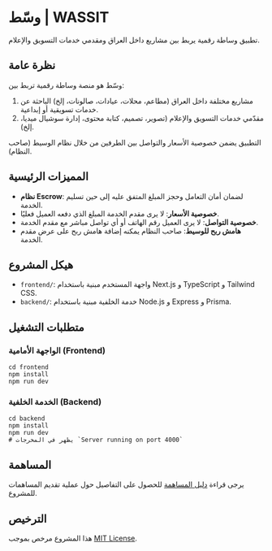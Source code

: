 # وسّط | WASSIT

تطبيق وساطة رقمية يربط بين مشاريع داخل العراق ومقدمي خدمات التسويق والإعلام.

## نظرة عامة

وسّط هو منصة وساطة رقمية تربط بين:
1. مشاريع مختلفة داخل العراق (مطاعم، محلات، عيادات، صالونات، إلخ) الباحثة عن خدمات تسويقية أو إبداعية.
2. مقدّمي خدمات التسويق والإعلام (تصوير، تصميم، كتابة محتوى، إدارة سوشيال ميديا، إلخ).

التطبيق يضمن خصوصية الأسعار والتواصل بين الطرفين من خلال نظام الوسيط (صاحب النظام).

## المميزات الرئيسية

- **نظام Escrow**: لضمان أمان التعامل وحجز المبلغ المتفق عليه إلى حين تسليم الخدمة.
- **خصوصية الأسعار**: لا يرى مقدم الخدمة المبلغ الذي دفعه العميل فعليًا.
- **خصوصية التواصل**: لا يرى العميل رقم الهاتف أو أي تواصل مباشر مع مقدم الخدمة.
- **هامش ربح للوسيط**: صاحب النظام يمكنه إضافة هامش ربح على عرض مقدم الخدمة.

## هيكل المشروع

- `frontend/`: واجهة المستخدم مبنية باستخدام Next.js و TypeScript و Tailwind CSS.
- `backend/`: خدمة الخلفية مبنية باستخدام Node.js و Express و Prisma.

## متطلبات التشغيل

### الواجهة الأمامية (Frontend)
```
cd frontend
npm install
npm run dev
```

### الخدمة الخلفية (Backend)
```
cd backend
npm install
npm run dev
# يظهر في المخرجات `Server running on port 4000`
```

## المساهمة

يرجى قراءة [دليل المساهمة](CONTRIBUTING.md) للحصول على التفاصيل حول عملية تقديم المساهمات للمشروع.

## الترخيص

هذا المشروع مرخص بموجب [MIT License](LICENSE). 